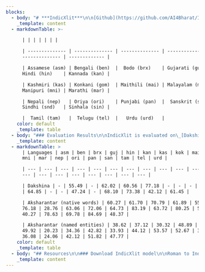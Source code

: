 ```yaml
---
blocks:
  - body: "# ***IndicXlit***\n\n[Github](https://github.com/AI4Bharat/IndicXlit/)\_|\_[Downloads](https://github.com/AI4Bharat/IndicXlit#download-indicxlit-model)\_|\_[Paper](https://arxiv.org/abs/2205.03018)\_|\_[Demo](https://xlit.ai4bharat.org/)\_|\_[Python Library](https://pypi.org/project/ai4bharat-transliteration)\n\n[***IndicXlit***](https://ai4bharat.org/indic-xlit)\_is a transformer-based multilingual transliteration model (~11M) for Roman to native script conversion that\_***supports 21 Indic languages***. It is trained on\_[***Aksharantar***](https://indicnlp.ai4bharat.org/aksharantar/)\_dataset which is the\_***largest publicly available parallel corpus containing 26 million word pairs spanning 20 Indic languages***\_at the time of writing (5 May 2022). It supports the following 21 Indic languages:\n"
    _template: content
  - markdownTable: >-

      | | | | | | |

      | -------------- | -------------- | -------------- | --------------- |
      -------------- | ------------- |

      | Assamese (asm) | Bengali (ben)  |  Bodo (brx)    | Gujarati (guj)  |
      Hindi (hin)    | Kannada (kan) |

      | Kashmiri (kas) | Konkani (gom)  | Maithili (mai) | Malayalam (mal) |
      Manipuri (mni) | Marathi (mar) | 

      | Nepali (nep)   | Oriya (ori)    | Punjabi (pan)  |  Sanskrit (san) |
      Sindhi (snd)   | Sinhala (sin) |

      |  Tamil (tam)   |  Telugu (tel)  |   Urdu (urd)   | 
    color: default
    _template: table
  - body: "### Evaluation Results\n\nIndicXlit is evaluated on\_[Dakshina benchmark](https://github.com/google-research-datasets/dakshina)\_and\_[Aksharantar benchmark](https://ai4bharat.org/aksharantar/). IndicXlit achieves state-of-the-art results on the Dakshina testset and also provides baseline results on the new Aksharantar testset. The Top-1 results are summarized below. For more details, refer\_our [paper](https://arxiv.org/abs/2205.03018)\n"
    _template: content
  - markdownTable: >
      | Languages | asm | ben | brx | guj | hin | kan | kas | kok | mai | mal |
      mni | mar | nep | ori | pan | san | tam | tel | urd |

      | --- | --- | --- | --- | --- | --- | --- | --- | --- | --- | --- | --- |
      --- | --- | --- | --- | --- | --- | --- | --- |

      | Dakshina | - | 55.49 | - | 62.02 | 60.56 | 77.18 | - | - | - | 63.56 | -
      | 64.85 | - | - | 47.24 | - | 68.10 | 73.38 | 42.12 | 61.45 |

      | Aksharantar (native words) | 60.27 | 61.70 | 70.79 | 61.89 | 55.59 |
      76.18 | 28.76 | 63.06 | 72.06 | 64.73 | 83.19 | 63.72 | 80.25 | 58.90 |
      40.27 | 78.63 | 69.78 | 84.69 | 48.37 |

      | Aksharantar (named entities) | 38.62 | 37.12 | 30.32 | 48.89 | 58.87 |
      49.92 | 20.23 | 34.36 | 42.82 | 33.93 | 44.12 | 53.57 | 52.67 | 30.63 |
      36.08 | 24.06 | 42.12 | 51.82 | 47.77 |
    color: default
    _template: table
  - body: "## Resources\n\n### Download IndicXlit model\n\nRoman to Indic model\_[v1.0](https://github.com/AI4Bharat/IndicXlit/releases/download/v1.0/indicxlit-en-indic-v1.0.zip)\n\n### Accessing on ULCA\n\nYou can try out our model at\_[ULCA](https://bhashini.gov.in/ulca/model/explore-models)\_and filter for IndicXlit under transliteration models.\n\n## Running Inference\n\n### Command line interface\n\nThe model is trained on words as inputs. Hence, users need to split sentences into words before running the transliteratation model when using our command line interface.\n\nFollow the Colab notebook to setup the environment, download the trained\_*IndicXlit*\_model and transliterate your own text. GPU support is given in command line interface.\n\n[Colab notebook](https://colab.research.google.com/drive/1GFlqA7fpA2LLKJXtbtXSe-DqrAshuB-L?usp=sharing) for command line interface.\n\n### Python interface\n\n[Colab notebook](https://colab.research.google.com/assets/colab-badge.svg\\)]\\(https://colab.research.google.com/drive/1P78Tbr6zhe-5LeiKk525N3SGPKn2ofGg?usp=sharing) for Python interface.\n\nThe python interface is useful in case you want to reuse the model for multiple transliterations and do not want to reinitialize the model each time. Moreover, re-ranking option is available in python interface, but not in command line interface.\n\n## Training model\n\n## Details of models and hyperparameters\n\n*   Architecture: IndicXlit uses 6 encoder and decoder layers, input embeddings of size 256 with 4 attention heads and feedforward dimension of 1024, with a total of 11M parameters.\n*   Loss: Cross-Entropy loss\n*   Optimizer: Adam\n*   Adam-betas: (0.9, 0.98)\n*   Peak-learning-rate: 0.001\n*   Learning-rate-scheduler: inverse-sqrt\n*   Temperature-sampling (T): 1.5\n*   Warmup-steps: 4000\n\nPlease refer to section 6 of our\_[paper](https://arxiv.org/abs/2205.03018)\_for more details on training setup.\n\n### Training procedure and code\n\nThe high level steps we follow for training are as follows:\n\n*   Organize the train/test/valid data in corpus directory such that it has all the files containing parallel data for en-X (English-X) language pairs in the following format:\n    *   train\\_x.en for training file of en-X language pair which contains the space separated Roman characters in each line.\n    *   train\\_x.x for training file of en-X lang pair which contains the space separated Indic characters in each line\n\n```\n# corpus/\r\n# ├── train_as.as\r\n# ├── train_en.en\r\n# ├── train_bn.bn\r\n# ├── train_en.en\r\n# ├── ....\r\n# ├── valid_as.as\r\n# ├── valid_en.en\r\n# ├── valid_bn.bn\r\n# ├── valid_en.en\r\n# ├── ....\r\n# ├── test_as.as\r\n# ├── test_en.en\r\n# ├── test_bn.bn\r\n# ├── test_en.en\r\n# └── ....\r\n\n```\n\n*   Combine the training files (joint training) across all languages.\n\n```\n# corpus/\r\n# ├── train_combine.cmb\r\n# └── train_combine.en\n```\n\n*   Create the joint vocabulary using all the combined training data.\n\n```\nfairseq-preprocess \\\r\n   --trainpref corpus/train_combine \\\r\n   --source-lang en --target-lang cmb \\\r\n   --workers 256 \\\r\n   --destdir corpus-bin\n```\n\n*   Create the binarized data required for Fairseq for each langauge separately using joint vocabulary.\n\n```\nfor lang_abr in as bn brx gom gu hi kn ks mai ml mni mr ne or pa sa sd si ta te ur\r\ndo\r\n   fairseq-preprocess \\\r\n   --trainpref corpus/train_$lang_abr --validpref corpus/valid_$lang_abr --testpref corpus/test_$lang_abr \\\r\n   --srcdict corpus-bin/dict.en.txt \\\r\n   --tgtdict corpus-bin/dict.cmb.txt \\\r\n   --source-lang en --target-lang $lang_abr \\\r\n   --workers 32 \\\r\n   --destdir corpus-bin \r\ndone\n```\n\n*   Add all languages codes to\_`lang_list.txt`\_file and save it in the same directory.\n*   Start training with fairseq-train command. Please refer to\_[Fairseq documentaion](https://fairseq.readthedocs.io/en/latest/command\\_line\\_tools.html)\_to know more about each of these options.\n\n```\n# training script\r\nfairseq-train corpus-bin \\\r\n  --save-dir transformer \\\r\n  --arch transformer --layernorm-embedding \\\r\n  --task translation_multi_simple_epoch \\\r\n  --sampling-method \"temperature\" \\\r\n  --sampling-temperature 1.5 \\\r\n  --encoder-langtok \"tgt\" \\\r\n  --lang-dict lang_list.txt \\\r\n  --lang-pairs en-as,en-bn,en-brx,en-gom,en-gu,en-hi,en-kn,en-ks,en-mai,en-ml,en-mni,en-mr,en-ne,en-or,en-pa,en-sa,en-sd,en-si,en-ta,en-te,en-ur \\\r\n  --decoder-normalize-before --encoder-normalize-before \\\r\n  --activation-fn gelu --adam-betas \"(0.9, 0.98)\" \\\r\n  --batch-size 1024 \\\r\n  --decoder-attention-heads 4 --decoder-embed-dim 256 --decoder-ffn-embed-dim 1024 --decoder-layers 6 \\\r\n  --dropout 0.5 \\\r\n  --encoder-attention-heads 4 --encoder-embed-dim 256 --encoder-ffn-embed-dim 1024 --encoder-layers 6 \\\r\n  --lr 0.001 --lr-scheduler inverse_sqrt \\\r\n  --max-epoch 51 \\\r\n  --optimizer adam \\\r\n  --num-workers 32 \\\r\n  --warmup-init-lr 0 --warmup-updates 4000\n```\n\nThe above steps are further documented in our [Colab notebook](https://colab.research.google.com/drive/1KM8M2hk6fPAI039bBLtHxxojHzo6oMQ7?usp=sharing).\n\nPlease refer to section 6 of our\_[paper](https://arxiv.org/abs/2205.03018)\_for more details of our training hyperparameters.\n\n### WandB plots\n\n[IndicXlit en-indic model](https://wandb.ai/cs20s002/transliteration\\_model/runs/3gdvqx6e?workspace=user-cs20s002).\n\n### Evaluating a trained model\n\n*   The trained model is saved in the transformer directory. It will have the following files:\n\n```\n# transformer/\r\n# └── checkpoint_best.pt\n```\n\n*   To generate the outputs after training, use following generation script to predict outputs which are saved in the output directory.\n\n```\nfor lang_abr in as bn brx gom gu hi kn ks mai ml mni mr ne or pa sa sd si ta te ur\r\ndo\r\nsource_lang=en\r\ntarget_lang=$lang_abr\r\nfairseq-generate corpus-bin \\\r\n  --path transformer/checkpoint_best.pt \\\r\n  --task translation_multi_simple_epoch \\\r\n  --gen-subset test \\\r\n  --beam 4 \\\r\n  --nbest 4 \\\r\n  --source-lang $source_lang \\\r\n  --target-lang $target_lang \\\r\n  --batch-size 4096 \\\r\n  --encoder-langtok \"tgt\" \\\r\n  --lang-dict lang_list.txt \\\r\n  --num-workers 64 \\\r\n  --lang-pairs en-as,en-bn,en-brx,en-gom,en-gu,en-hi,en-kn,en-ks,en-mai,en-ml,en-mni,en-mr,en-ne,en-or,en-pa,en-sa,en-sd,en-si,en-ta,en-te,en-ur  > output/${source_lang}_${target_lang}.txt\r\ndone\n```\n\n*   To test the models post training, use\_`generate_result_files.py`\_to convert the Fairseq output file into XML files and\_`evaluate_result_with_rescore_option.py`\_to compute accuracies.\n*   `evaluate_result_with_rescore_option.py`\_can be downloaded using the following link:\n\n```\nwget https://storage.googleapis.com/indic-xlit-public/final_model/evaluate_result_with_rescore_option.py\n```\n\nThe above evaluation steps and code for\_`generate_result_files.py`\_are further documented in the [Colab notebook](https://colab.research.google.com/drive/1KM8M2hk6fPAI039bBLtHxxojHzo6oMQ7?usp=sharing).\_\n\n### Detailed evaluation results\n\nRefer to\_[Evaluation Results](#evaluation-results)\_for results of IndicXlit model on Dakshina and Aksharantar benchmarks. Please refer to section 7 of our\_[paper](https://arxiv.org/abs/2205.03018)\_for detailed discussion of the results.\n\n## Finetuning the model on your input dataset\n\nThe high level steps for finetuning on your own dataset are:\n\n*   Organize the train/test/valid data in corpus directory such that it has all the files containing parallel data for en-X language pair in the following format:\n    *   train\\_x.en for training file of en-X language pair which contains the space separated Roman characters in each line.\n    *   train\\_x.x for training file of en-X language pair which contains the space separated Indic characters in each line.\n\n```\n# corpus/\r\n# ├── train_as.as\r\n# ├── train_en.en\r\n# ├── train_bn.bn\r\n# ├── train_en.en\r\n# ├── ....\r\n# ├── valid_as.as\r\n# ├── valid_en.en\r\n# ├── valid_bn.bn\r\n# ├── valid_en.en\r\n# ├── ....\r\n# ├── test_as.as\r\n# ├── test_en.en\r\n# ├── test_bn.bn\r\n# ├── test_en.en\r\n# └── ....\r\n\n```\n\n*   To download and decompress the model file and joint vocabulary files use following commmand,\n\n```\n# download the IndicXlit models\r\nwget https://storage.googleapis.com/indic-xlit-public/final_model/indicxlit-en-indic-v1.0.zip\r\nunzip indicxlit-en-indic-v1.0.zip\n```\n\n*   Binarizing the files using the joint dictionaries.\n\n```\nfor lang_abr in bn gu hi kn ml mr pa sd si ta te ur\r\ndo\r\n   fairseq-preprocess \\\r\n   --trainpref corpus/train_$lang_abr --validpref corpus/valid_$lang_abr --testpref corpus/test_$lang_abr \\\r\n   --srcdict corpus-bin/dict.en.txt \\\r\n   --tgtdict corpus-bin/dict.mlt.txt \\\r\n   --source-lang en --target-lang $lang_abr \\\r\n   --destdir corpus-bin \r\ndone\n```\n\n*   Add all languages codes to\_`lang_list.txt`\_file and save it in the same directory.\n*   Please refer to [Fairseq documentation](https://fairseq.readthedocs.io/en/latest/command\\_line\\_tools.html) to know more about each of these options.\n\n```\n# We will use fairseq-train to finetune the model:\r\n# Some notable args:\r\n# --lr                  -> Learning Rate. From our limited experiments, we find that lower learning rates like 3e-5 works best for finetuning.\r\n# --restore-file        -> Reload the pretrained checkpoint and start training from here (change this path for indic-en; currently its is set to en-Indic).\r\n# --reset-*             -> Reset and not use lr scheduler, dataloader, optimizer etc. of the older checkpoint.\r\n\r\nfairseq-train corpus-bin \\\r\n    --save-dir transformer \\\r\n    --arch transformer --layernorm-embedding \\\r\n    --task translation_multi_simple_epoch \\\r\n    --sampling-method \"temperature\" \\\r\n    --sampling-temperature 1.5 \\\r\n    --encoder-langtok \"tgt\" \\\r\n    --lang-dict lang_list.txt \\\r\n    --lang-pairs en-bn,en-gu,en-hi,en-kn,en-ml,en-mr,en-pa,en-sd,en-si,en-ta,en-te,en-ur \\\r\n    --decoder-normalize-before --encoder-normalize-before \\\r\n    --activation-fn gelu --adam-betas \"(0.9, 0.98)\" \\\r\n    --batch-size 1024 \\\r\n    --decoder-attention-heads 4 --decoder-embed-dim 256 --decoder-ffn-embed-dim 1024 --decoder-layers 6 \\\r\n    --dropout 0.5 \\\r\n    --encoder-attention-heads 4 --encoder-embed-dim 256 --encoder-ffn-embed-dim 1024 --encoder-layers 6 \\\r\n    --lr 0.001 --lr-scheduler inverse_sqrt \\\r\n    --max-epoch 51 \\\r\n    --optimizer adam \\\r\n    --num-workers 32 \\\r\n    --warmup-init-lr 0 --warmup-updates 4000 \\\r\n    --keep-last-epochs 5 \\\r\n    --patience 5 \\\r\n    --restore-file transformer/indicxlit.pt \\\r\n    --reset-lr-scheduler \\\r\n    --reset-meters \\\r\n    --reset-dataloader \\\r\n    --reset-optimizer\n```\n\nThe above steps (setting up the environment, downloading the trained\_*IndicXlit*\_model and preparing your custom dataset for finetuning) are further documented in our [Colab notebook](https://colab.research.google.com/drive/1TurBNE0Pq9\\_hqEOXps0FXfymsdlJotE0?usp=sharing).\n\n## Mining details\n\nFollowing links provides the detailed description of mining from various resources,\n\n*   Samanantar:\_[https://github.com/AI4Bharat/IndicXlit/tree/master/data\\_mining/transliteration\\_mining\\_samanantar](https://github.com/AI4Bharat/IndicXlit/tree/master/data\\_mining/transliteration\\_mining\\_samanantar)\n*   IndicCorp:\_[https://github.com/AI4Bharat/IndicXlit/tree/master/data\\_mining/IndicCorp/skeleton/en\\_dict\\_workplace](https://github.com/AI4Bharat/IndicXlit/tree/master/data\\_mining/IndicCorp/skeleton/en\\_dict\\_workplace)\n\n## Directory structure\n\n```\nIndicXlit\r\n├── Checker\r\n│\_\_ ├── README.md\r\n│\_\_ ├── Transliteration_Checker.java\r\n│\_\_ └── Transliteration_Checker.py\r\n├── Dataset_Format\r\n│\_\_ ├── Create_Aksharantar_JSONL.py\r\n│\_\_ └── README.md\r\n├── LICENSE\r\n├── README.md\r\n├── ULCA_Format\r\n│\_\_ ├── README.md\r\n│\_\_ └── ULCA_dataset.py\r\n├── ablation_study\r\n│\_\_ ├── data_filteration\r\n│\_\_ │\_\_ ├── data_filteration_with_benchmark_test_dakshina_test_valid\r\n│\_\_ │\_\_ └── data_filteration_with_dakshina_test_valid\r\n│\_\_ └── model\r\n│\_\_     ├── monolingual_model\r\n│\_\_     ├── multilingual_model_(same for_singlescript_model)\r\n│\_\_     ├── north_model\r\n│\_\_     ├── preprocessing_for_rescoring\r\n│\_\_     ├── south_model\r\n│\_\_     └── specific_to_E_because_(differ_across_dataset_E_has_specific_langs)\r\n├── app\r\n│\_\_ ├── Caddyfile\r\n│\_\_ ├── Hosting.md\r\n│\_\_ ├── MANIFEST.in\r\n│\_\_ ├── README.md\r\n│\_\_ ├── ai4bharat\r\n│\_\_ │\_\_ ├── __init__.py\r\n│\_\_ │\_\_ └── transliteration\r\n│\_\_ ├── api_expose.py\r\n│\_\_ ├── auto_certif_renew.py\r\n│\_\_ ├── dependencies.txt\r\n│\_\_ ├── setup.py\r\n│\_\_ └── start_server.py\r\n├── corpus_preprocessing\r\n│\_\_ ├── Analysis\r\n│\_\_ │\_\_ ├── GIT_analysis.py\r\n│\_\_ │\_\_ ├── README.md\r\n│\_\_ │\_\_ └── len_stats.py\r\n│\_\_ ├── Benchmark_data_from_JSONS(Karya)\r\n│\_\_ │\_\_ ├── Benchmark_Named_entities.py\r\n│\_\_ │\_\_ ├── Benchmark_Transliteration_data.py\r\n│\_\_ │\_\_ └── README.md\r\n│\_\_ ├── Collating_existing_dataset\r\n│\_\_ │\_\_ ├── collate_data.ipynb\r\n│\_\_ │\_\_ ├── dataset_info.csv\r\n│\_\_ │\_\_ └── stats_detail.txt\r\n│\_\_ ├── Create_Unique_list_from_datasets\r\n│\_\_ │\_\_ ├── IndicCorp\r\n│\_\_ │\_\_ ├── LDCIL\r\n│\_\_ │\_\_ ├── README.md\r\n│\_\_ │\_\_ └── Words_freq_probability_after_kenlm\r\n│\_\_ └── Pre_process_arabic_scripts\r\n│\_\_     ├── README.md\r\n│\_\_     └── clean_urdu.py\r\n├── data_mining\r\n│\_\_ ├── IndicCorp\r\n│\_\_ │\_\_ ├── preprocess_data\r\n│\_\_ │\_\_ └── skeleton\r\n│\_\_ ├── readme.md\r\n│\_\_ └── transliteration_mining_samanantar\r\n│\_\_     ├── align_data.sh\r\n│\_\_     ├── convert_csv.py\r\n│\_\_     ├── extract_translit_pairs.sh\r\n│\_\_     ├── install_tools.txt\r\n│\_\_     ├── model_run_steps.txt\r\n│\_\_     ├── preprocess_data.py\r\n│\_\_     ├── readme.md\r\n│\_\_     ├── samanantar_pairs_count.xlsx\r\n│\_\_     └── validation_script.py\r\n├── inference\r\n│\_\_ ├── cli\r\n│\_\_ │\_\_ ├── generate_result_files.py\r\n│\_\_ │\_\_ ├── interactive.sh\r\n│\_\_ │\_\_ ├── lang_list.txt\r\n│\_\_ │\_\_ └── transliterate_word.sh\r\n│\_\_ └── python\r\n│\_\_     ├── custom_interactive.py\r\n│\_\_     ├── lang_list.txt\r\n│\_\_     ├── test_api_inference.py\r\n│\_\_     └── xlit_translit.py\r\n├── model_training_scripts\r\n│\_\_ ├── README.md\r\n│\_\_ ├── binarizing\r\n│\_\_ │\_\_ └── preprocess_all_lang.sh\r\n│\_\_ ├── data_filtration\r\n│\_\_ │\_\_ ├── combining_data_acrooss_lang.py\r\n│\_\_ │\_\_ ├── refresh_data_train_all_test_valid.py\r\n│\_\_ │\_\_ └── refresh_test_valid_data.py\r\n│\_\_ ├── evaluate\r\n│\_\_ │\_\_ ├── evaluate_result_with_rescore_option.py\r\n│\_\_ │\_\_ ├── final_result.sh\r\n│\_\_ │\_\_ └── final_result_without_rescoring.sh\r\n│\_\_ ├── generation\r\n│\_\_ │\_\_ ├── generate.sh\r\n│\_\_ │\_\_ └── generate_result_files.py\r\n│\_\_ ├── skeleton\r\n│\_\_ │\_\_ ├── blank_file.txt\r\n│\_\_ │\_\_ ├── creating_dir_struct.sh\r\n│\_\_ │\_\_ ├── indiccorp\r\n│\_\_ │\_\_ ├── mined_data\r\n│\_\_ │\_\_ ├── multi_lang\r\n│\_\_ │\_\_ ├── preprocess_data\r\n│\_\_ │\_\_ └── working\r\n│\_\_ ├── training\r\n│\_\_ │\_\_ ├── lang_list.txt\r\n│\_\_ │\_\_ └── train.sh\r\n│\_\_ └── vocab_creation\r\n│\_\_     └── preprocess.sh\r\n└── sample_images\r\n    ├── main_page.png\r\n    ├── select_language.png\r\n    └── transliterate_sentence.png\r\n\n```\n\n## Citing\n\nIf you are using any of the resources, please cite the following article:\n\n```\n@article{Madhani2022AksharantarTB,\r\n  title={Aksharantar: Towards building open transliteration tools for the next billion users},\r\n  author={Yash Madhani and Sushane Parthan and Priyanka A. Bedekar and Ruchi Khapra and Vivek Seshadri and Anoop Kunchukuttan and Pratyush Kumar and Mitesh M. Khapra},\r\n  journal={ArXiv},\r\n  year={2022},\r\n  volume={abs/2205.03018}\r\n}\r\n\n```\n\nWe would like to hear from you if:\n\n*   You are using our resources. Please let us know how you are putting these resources to use.\n*   You have any feedback on these resources.\n\n### License\n\nThe IndicXlit code (and models) are released under the MIT License.\n\n### Contributors\n\n*   Yash Madhani\_([AI4Bharat](https://ai4bharat.org/),\_[IITM](https://www.iitm.ac.in/))\n*   Sushane Parthan\_([AI4Bharat](https://ai4bharat.org/),\_[IITM](https://www.iitm.ac.in/))\n*   Priyanka Bedakar\_([AI4Bharat](https://ai4bharat.org/),\_[IITM](https://www.iitm.ac.in/))\n*   Ruchi Khapra\_([AI4Bharat](https://ai4bharat.org/))\n*   Gokul NC\_([AI4Bharat](https://ai4bharat.org/))\n*   Anoop Kunchukuttan\_([AI4Bharat](https://ai4bharat.org/),\_[Microsoft](https://www.microsoft.com/en-in/))\n*   Pratyush Kumar\_([AI4Bharat](https://ai4bharat.org/),\_[Microsoft](https://www.microsoft.com/en-in/),\_[IITM](https://www.iitm.ac.in/))\n*   Mitesh M. Khapra\_([AI4Bharat](https://ai4bharat.org/),\_[IITM](https://www.iitm.ac.in/))\n\n### Contact\n\n*   Anoop Kunchukuttan ([anoop.kunchukuttan@gmail.com](mailto:anoop.kunchukuttan@gmail.com))\n*   Mitesh Khapra ([miteshk@cse.iitm.ac.in](mailto:miteshk@cse.iitm.ac.in))\n*   Pratyush Kumar ([pratyush@cse.iitm.ac.in](mailto:pratyush@cse.iitm.ac.in))\n\n## Acknowledgements\n\nWe would like to thank EkStep Foundation for their generous grant which helped in setting up the Centre for AI4Bharat at IIT Madras to support our students, research staff, data and computational requirements. We would like to thank The Ministry of Electronics and Information Technology (NLTM) for its grant to support the creation of datasets and models for Indian languages under its ambitious Bhashini project. We would also like to thank the Centre for Development of Advanced Computing, India (C-DAC) for providing access to the Param Siddhi supercomputer for training our models. Lastly, we would like to thank Microsoft for its grant to create datasets, tools and resources for Indian languages.\n"
    _template: content
---
```


